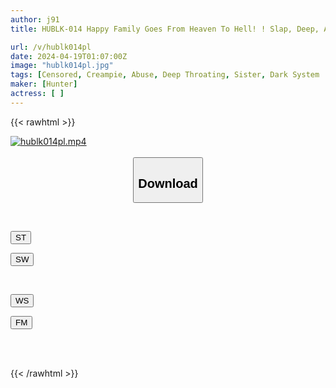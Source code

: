```yaml
---
author: j91
title: HUBLK-014 Happy Family Goes From Heaven To Hell! ! Slap, Deep, And Spank The Beautiful Sisters Until They Get Tired! A Big Dick That Will Break Your Pussy! Creampie! !

url: /v/hublk014pl
date: 2024-04-19T01:07:00Z
image: "hublk014pl.jpg"
tags: [Censored, Creampie, Abuse, Deep Throating, Sister, Dark System	]
maker: [Hunter]
actress: [ ]
---
```



{{< rawhtml >}}

<div class="video" data-videoid="bGaqbKbaVACPAya">
    <a href="javascript:;">
        <img src="/v/hublk014pl/hublk014pl.jpg" width="WIDTH" height="HEIGHT" alt="hublk014pl.mp4" loading="lazy">
    </a>
</div>

<script type="text/javascript" src="https://j91.asia/asset/on-demand-st.js"></script>

<br>
  <link rel="stylesheet" href="https://j91.asia/asset/bs5.css">
  
  <center>
  <button class="btn btn-primary" type="button" data-bs-toggle="collapse" data-bs-target=".multi-collapse" aria-expanded="false" aria-controls="multiCollapseExample1 multiCollapseExample2"><h2>Download</h2></button></center>
</p>
<div class="row">
  <div class="col">
    <div class="collapse multi-collapse" id="multiCollapseExample1">
      <div class="card card-body">
	      	      <br>
<div class="buttons">  
<p><a href="https://streamtape.to/v/bGaqbKbaVACPAya" target="_blank"><button class="btn-hover color-3"><i class="fa fa-download"></i> ST</button></a></p>
<p><a href="https://asnwish.com/8lb5jf26kbia" target="_blank"><button class="btn-hover color-2"><i class="fa fa-download"></i> SW</button></a></p></div>
    </div>
  </div>
</div>
  <div class="col">
    <div class="collapse multi-collapse" id="multiCollapseExample2">
      <div class="card card-body">
	      <br>
<div class="buttons">
<p><a href="javascript:;"><button class="btn-hover color-9"><i class="fa fa-download"></i> WS</button></a></p>
<p><a href="javascript:;"><button class="btn-hover color-8"><i class="fa fa-download"></i> FM</button></a></p></div>
<br><br>
      </div>
    </div>
  </div>
</div>

{{< /rawhtml >}}